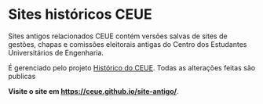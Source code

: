 # Sites históricos CEUE
Sites antigos relacionados CEUE contém versões salvas de sites de gestões,
chapas e comissões eleitorais antigas do Centro dos Estudantes
Universitários de Engenharia.

É gerenciado pelo projeto [Histórico do CEUE](https://ceue.github.io/). Todas
as alterações feitas são publicas

**Visite o site em <https://ceue.github.io/site-antigo/>**.
